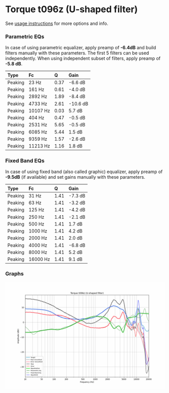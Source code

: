 # Torque t096z (U-shaped filter)
See [usage instructions](https://github.com/jaakkopasanen/AutoEq#usage) for more options and info.

### Parametric EQs
In case of using parametric equalizer, apply preamp of **-6.4dB** and build filters manually
with these parameters. The first 5 filters can be used independently.
When using independent subset of filters, apply preamp of **-5.8 dB**.

| Type    | Fc       |    Q | Gain     |
|:--------|:---------|:-----|:---------|
| Peaking | 23 Hz    | 0.37 | -6.6 dB  |
| Peaking | 161 Hz   | 0.61 | -4.0 dB  |
| Peaking | 2892 Hz  | 1.89 | -8.4 dB  |
| Peaking | 4733 Hz  | 2.61 | -10.6 dB |
| Peaking | 10107 Hz | 0.03 | 5.7 dB   |
| Peaking | 404 Hz   | 0.47 | -0.5 dB  |
| Peaking | 2531 Hz  | 5.65 | -0.5 dB  |
| Peaking | 6085 Hz  | 5.44 | 1.5 dB   |
| Peaking | 9359 Hz  | 1.57 | -2.6 dB  |
| Peaking | 11213 Hz | 1.16 | 1.8 dB   |

### Fixed Band EQs
In case of using fixed band (also called graphic) equalizer, apply preamp of **-9.5dB**
(if available) and set gains manually with these parameters.

| Type    | Fc       |    Q | Gain    |
|:--------|:---------|:-----|:--------|
| Peaking | 31 Hz    | 1.41 | -7.3 dB |
| Peaking | 63 Hz    | 1.41 | -3.2 dB |
| Peaking | 125 Hz   | 1.41 | -4.2 dB |
| Peaking | 250 Hz   | 1.41 | -2.1 dB |
| Peaking | 500 Hz   | 1.41 | 1.7 dB  |
| Peaking | 1000 Hz  | 1.41 | 4.2 dB  |
| Peaking | 2000 Hz  | 1.41 | 2.0 dB  |
| Peaking | 4000 Hz  | 1.41 | -6.8 dB |
| Peaking | 8000 Hz  | 1.41 | 5.2 dB  |
| Peaking | 16000 Hz | 1.41 | 9.1 dB  |

### Graphs
![](./Torque%20t096z%20(U-shaped%20filter).png)